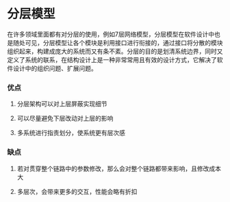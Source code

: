# 分层模型

在许多领域里面都有对分层的使用，例如7层网络模型，分层模型在软件设计中也是随处可见，分层模型让各个模块是利用接口进行衔接的，通过接口将分散的模块组织起来，构建成庞大的系统而又有条不紊。分层的目的是划清系统边界，同时又定义了系统的联系，在结构设计上是一种非常常用且有效的设计方式，它解决了软件设计中的组织问题、扩展问题。

### 优点

1. 分层架构可以对上层屏蔽实现细节

2. 可以尽量避免下层改动对上层的影响

3. 多系统进行指责划分，使系统更有层次感

### 缺点

1. 若对贯穿整个链路中的参数修改，那么会对整个链路都带来影响，且修改成本大

2. 多层次，会带来更多的交互，性能会略有折扣



